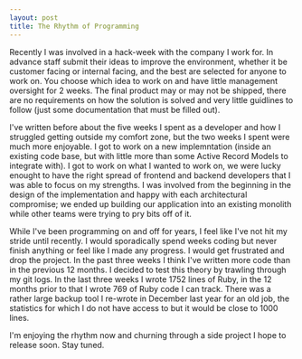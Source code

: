 ```yaml
---
layout: post
title: The Rhythm of Programming
---
```


Recently I was involved in a hack-week with the company I work for. In advance staff submit their ideas to improve the environment, whether it be customer facing or internal facing, and the best are selected for anyone to work on. You choose which idea to work on and have little management oversight for 2 weeks. The final product may or may not be shipped, there are no requirements on how the solution is solved and very little guidlines to follow (just some documentation that must be filled out).

I've written before about the five weeks I spent as a developer and how I struggled getting outside my comfort zone, but the two weeks I spent were much more enjoyable. I got to work on a new implemntation (inside an existing code base, but with little more than some Active Record Models to integrate with). I got to work on what I wanted to work on, we were lucky enought to have the right spread of frontend and backend developers that I was able to focus on my strengths. I was involved from the beginning in the design of the implementation and happy with each architectural compromise; we ended up building our application into an existing monolith while other teams were trying to pry bits off of it.

While I've been programming on and off for years, I feel like I've not hit my stride until recently. I would sporadically spend weeks coding but never finish anything or feel like I made any progress. I would get frustrated and drop the project. In the past three weeks I think I've written more code than in the previous 12 months. I decided to test this theory by trawling through my git logs. In the last three weeks I wrote 1752 lines of Ruby, in the 12 months prior to that I wrote 769 of Ruby code I can track. There was a rather large backup tool I re-wrote in December last year for an old job, the statistics for which I do not have access to but it would be close to 1000 lines.

I'm enjoying the rhythm now and churning through a side project I hope to release soon. Stay tuned.